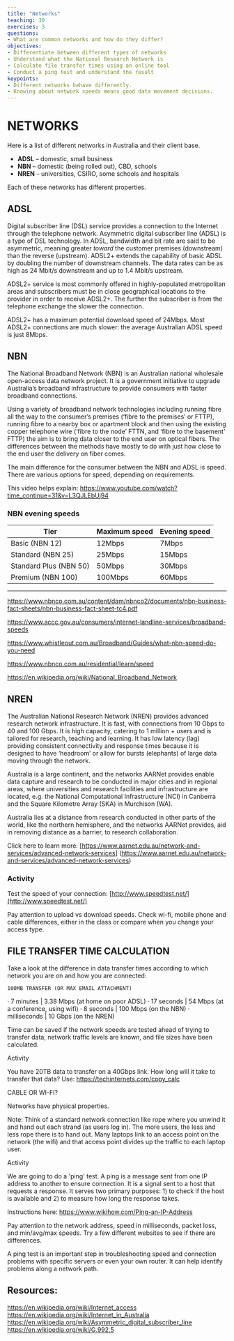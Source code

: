 ```yaml
---
title: "Networks"
teaching: 30
exercises: 3
questions:
- What are common networks and how do they differ?
objectives:
- Differentiate between different types of networks
- Understand what the National Research Network is
- Calculate file transfer times using an online tool
- Conduct a ping test and understand the result
keypoints:
- Different networks behave differently. 
- Knowing about network speeds means good data movement decisions.
---
```


# NETWORKS
 
 Here is a list of different networks in Australia and their client base.
 
- **ADSL** – domestic, small business
- **NBN** – domestic (being rolled out), CBD, schools
- **NREN** – universities, CSIRO, some schools and hospitals
 
Each of these networks has different properties. 

## ADSL

Digital subscriber line (DSL) service provides a connection to the Internet through the telephone network. Asymmetric digital subscriber line (ADSL) is a type of DSL technology. In ADSL, bandwidth and bit rate are said to be asymmetric, meaning greater *toward* the customer premises (downstream) than the reverse (upstream). ADSL2+ extends the capability of basic ADSL by doubling the number of downstream channels. The data rates can be as high as 24 Mbit/s downstream and up to 1.4 Mbit/s upstream. 

ADSL2+ service is most commonly offered in highly-populated metropolitan areas and subscribers must be in close geographical locations to the provider in order to receive ADSL2+. The further the subscriber is from the telephone exchange the slower the connection.

ADSL2+ has a maximum potential download speed of 24Mbps. Most ADSL2+ connections are much slower: the average Australian ADSL speed is just 8Mbps.

## NBN

The National Broadband Network (NBN) is an Australian national wholesale open-access data network project. It is a government initiative to upgrade Australia’s broadband infrastructure to provide consumers with faster broadband connections.

Using a variety of broadband network technologies including running fibre all the way to the consumer’s premises (‘fibre to the premises’ or FTTP), running fibre to a nearby box or apartment block and then using the existing copper telephone wire (‘fibre to the node’ FTTN, and ‘fibre to the basement’ FTTP) the aim is to bring data closer to the end user on optical fibers. The differences between the methods have mostly to do with just how close to the end user the delivery on fiber comes.

The main difference for the consumer between the NBN and ADSL is speed. There are various options for speed, depending on requirements.

This video helps explain: https://www.youtube.com/watch?time_continue=31&v=L3QJLEbUj94 


### NBN evening speeds

Tier | Maximum speed | Evening speed
---- | ------------- | -------------
Basic (NBN 12) | 12Mbps | 7Mbps
Standard (NBN 25) | 25Mbps | 15Mbps
Standard Plus (NBN 50) | 50Mbps | 30Mbps
Premium (NBN 100) | 100Mbps | 60Mbps
---

https://www.nbnco.com.au/content/dam/nbnco2/documents/nbn-business-fact-sheets/nbn-business-fact-sheet-tc4.pdf

https://www.accc.gov.au/consumers/internet-landline-services/broadband-speeds

https://www.whistleout.com.au/Broadband/Guides/what-nbn-speed-do-you-need

https://www.nbnco.com.au/residential/learn/speed

https://en.wikipedia.org/wiki/National_Broadband_Network

## NREN
 
The Australian National Research Network (NREN) provides advanced research network infrastructure. It is fast, with connections from 10 Gbps to 40 and 100 Gbps. It is high capacity, catering to 1 million + users and is tailored for research, teaching and learning. It has low latency (lag) providing consistent connectivity and response times because it is designed to have ‘headroom’ or allow for bursts (elephants) of large data moving through the network. 
 
Australia is a large continent, and the networks AARNet provides enable data capture and research to be conducted in major cities and in regional areas, where universities and research facilities and infrastructure are located, e.g. the National Computational Infrastructure (NCI) in Canberra and the Square Kilometre Array (SKA) in Murchison (WA).
 
Australia lies at a distance from research conducted in other parts of the world, like the northern hemisphere, and the networks AARNet provides, aid in removing distance as a barrier, to research collaboration.
 
Click here to learn more: [https://www.aarnet.edu.au/network-and-services/advanced-network-services] (https://www.aarnet.edu.au/network-and-services/advanced-network-services)
 
### Activity
 
Test the speed of your connection: [http://www.speedtest.net/](http://www.speedtest.net/)

Pay attention to upload vs download speeds. Check wi-fi, mobile phone and cable differences, either in the class or compare when you change your access type. 
 

## FILE TRANSFER TIME CALCULATION
 
Take a look at the difference in data transfer times according to which network you are on and how you are connected:
    
    100MB TRANSFER (OR MAX EMAIL ATTACHMENT)
     
·        7 minutes | 3.38 Mbps (at home on poor ADSL)
·        17 seconds | 54 Mbps (at a conference, using wifi)
·        8 seconds | 100 Mbps (on the NBN)
·        milliseconds | 10 Gbps (on the NREN) 
 
Time can be saved if the network speeds are tested ahead of trying to transfer data, network traffic levels are known, and file sizes have been calculated. 
 
Activity
 
You have 20TB data to transfer on a 40Gbps link. How long will it take to transfer that data? Use: https://techinternets.com/copy_calc
 
CABLE OR WI-FI?
 
Networks have physical properties. 
 
Note: Think of a standard network connection like rope where you unwind it and hand out each strand (as users log in). The more users, the less and less rope there is to hand out. Many laptops link to an access point on the network (the wifi) and that access point divides up the traffic to each laptop user.

 
 Activity

We are going to do a 'ping' test. A ping is a message sent from one IP address to another to ensure connection. It is a signal sent to a host that requests a response. It serves two primary purposes: 1) to check if the host is available and 2) to measure how long the response takes.

Instructions here: https://www.wikihow.com/Ping-an-IP-Address 

Pay attention to the network address, speed in milliseconds, packet loss, and min/avg/max speeds. Try a few different websites to see if there are differences.

A ping test is an important step in troubleshooting speed and connection problems with specific servers or even your own router. It can help identify problems along a network path.

## Resources:

https://en.wikipedia.org/wiki/Internet_access
https://en.wikipedia.org/wiki/Internet_in_Australia
https://en.wikipedia.org/wiki/Asymmetric_digital_subscriber_line
https://en.wikipedia.org/wiki/G.992.5 
